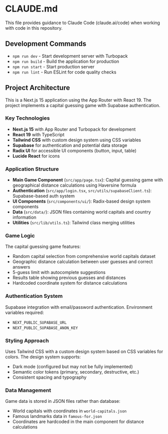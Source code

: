 # CLAUDE.md

This file provides guidance to Claude Code (claude.ai/code) when working with code in this repository.

## Development Commands

- `npm run dev` - Start development server with Turbopack
- `npm run build` - Build the application for production
- `npm run start` - Start production server
- `npm run lint` - Run ESLint for code quality checks

## Project Architecture

This is a Next.js 15 application using the App Router with React 19. The project implements a capital guessing game with Supabase authentication.

### Key Technologies
- **Next.js 15** with App Router and Turbopack for development
- **React 19** with TypeScript
- **Tailwind CSS** with custom design system using CSS variables
- **Supabase** for authentication and potential data storage
- **Radix UI** for accessible UI components (button, input, table)
- **Lucide React** for icons

### Application Structure
- **Main Game Component** (`src/app/page.tsx`): Capital guessing game with geographical distance calculations using Haversine formula
- **Authentication** (`src/app/login.tsx`, `src/utils/supabaseClient.ts`): Supabase-based auth system
- **UI Components** (`src/components/ui/`): Radix-based design system components
- **Data** (`src/data/`): JSON files containing world capitals and country information
- **Utilities** (`src/lib/utils.ts`): Tailwind class merging utilities

### Game Logic
The capital guessing game features:
- Random capital selection from comprehensive world capitals dataset
- Geographic distance calculation between user guesses and correct answers
- 5-guess limit with autocomplete suggestions
- Results table showing previous guesses and distances
- Hardcoded coordinate system for distance calculations

### Authentication System
Supabase integration with email/password authentication. Environment variables required:
- `NEXT_PUBLIC_SUPABASE_URL`
- `NEXT_PUBLIC_SUPABASE_ANON_KEY`

### Styling Approach
Uses Tailwind CSS with a custom design system based on CSS variables for colors. The design system supports:
- Dark mode (configured but may not be fully implemented)
- Semantic color tokens (primary, secondary, destructive, etc.)
- Consistent spacing and typography

### Data Management
Game data is stored in JSON files rather than database:
- World capitals with coordinates in `world-capitals.json`
- Famous landmarks data in `famous-for.json`
- Coordinates are hardcoded in the main component for distance calculations